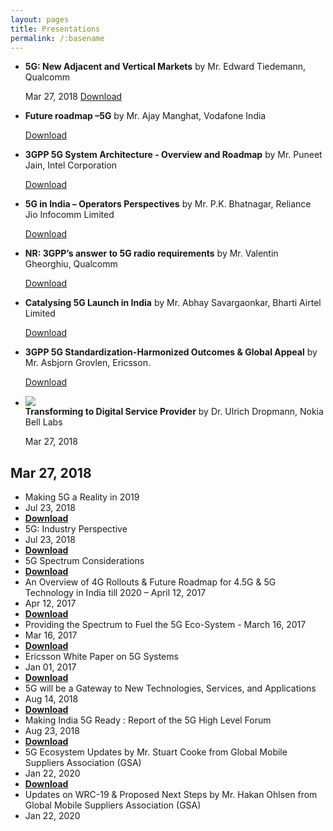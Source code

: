 ```yaml
---
layout: pages
title: Presentations 
permalink: /:basename
---
```


-   **5G: New Adjacent and Vertical Markets**  by Mr. Edward Tiedemann, Qualcomm
    
    Mar 27, 2018 [Download](https://coai.com/sites/default/files/2018-03/S1%20Edward%20Tiedemann.pdf)
    
-   **Future roadmap –5G** by Mr. Ajay Manghat, Vodafone India
    
    [Download](https://coai.com/sites/default/files/2018-03/6.%20Ajay%20Manghat.pdf)
    
-   **3GPP 5G System Architecture - Overview and Roadmap**  by Mr. Puneet Jain, Intel Corporation
    
    [Download](https://coai.com/sites/default/files/2018-03/5.%20Puneet%20Jain.pdf)
    
-   **5G in India – Operators Perspectives**  by Mr. P.K. Bhatnagar, Reliance Jio Infocomm Limited
    
    [Download](https://coai.com/sites/default/files/2018-03/4.%20P.%20K.%20Bhatnagar.pdf)
    
-   **NR: 3GPP’s answer to 5G radio requirements**  by Mr. Valentin Gheorghiu, Qualcomm
    
    [Download](https://coai.com/sites/default/files/2018-03/3.%20Valentin%20Gheorghiu.pdf)
    
-   **Catalysing 5G Launch in India**  by Mr. Abhay Savargaonkar, Bharti Airtel Limited
    
    [Download](https://coai.com/sites/default/files/2018-03/2.%20Abhay%20Savargaonkar.pdf)
    
-   **3GPP 5G Standardization-Harmonized Outcomes & Global Appeal**  by Mr. Asbjorn Grovlen, Ericsson.
    
    [Download](https://coai.com/sites/default/files/2018-03/1.%20Asbjorn%20Grovlen.pdf)
    
-   ![](https://coai.com/themes/bootstrap/images/Backdrop.jpg)  
    **Transforming to Digital Service Provider**  by Dr. Ulrich Dropmann, Nokia Bell Labs
    
    Mar 27, 2018


## Mar 27, 2018  
 

-   Making 5G a Reality in 2019
-   Jul 23, 2018
-   [**Download**](https://coai.com/sites/default/files/2018-08/PPT-1_Making%205G%20reality%20in%202019.pdf)
-   5G: Industry Perspective
-   Jul 23, 2018
-   [**Download**](https://coai.com/sites/default/files/2018-08/PPT-2_COAI%20on%205G-Industry%20Perspective%2023%20July%202018%20%20-%20%20Read-Only.pdf)
-   5G Spectrum Considerations
-   [**Download**](https://coai.com/sites/default/files/2018-08/Spectrum%20for%205G_0.docx)
-   An Overview of 4G Rollouts & Future Roadmap for 4.5G & 5G Technology in India till 2020 – April 12, 2017
-   Apr 12, 2017
-   [**Download**](https://coai.com/sites/default/files/2018-08/An%20Overview%20of%204G%20Rollouts%20%26%20Future%20Roadmap%20for%204.5G%20%26%205G%20Technology%20in%20India%20till%202020%20-%20April%2012%2C%202017.pptx)
-   Providing the Spectrum to Fuel the 5G Eco-System - March 16, 2017
-   Mar 16, 2017
-   [**Download**](https://coai.com/sites/default/files/2018-08/Providing%20the%20Spectrum%20to%20Fuel%20the%205G%20Eco-System%20-%20March%2016%202017.pptx)
-   Ericsson White Paper on 5G Systems
-   Jan 01, 2017
-   [**Download**](https://coai.com/sites/default/files/2018-08/Ericsson%20White%20Paper%20on%205G%20Systems%20%281%29.pdf)
-   5G will be a Gateway to New Technologies, Services, and Applications
-   Aug 14, 2018
-   [**Download**](https://coai.com/sites/default/files/2018-09/5G%20will%20be%20a%20Gateway%20to%20New%20Technologies%2C%20Services%2C%20and%20Applications.pdf)
-   Making India 5G Ready : Report of the 5G High Level Forum
-   Aug 23, 2018
-   [**Download**](https://coai.com/sites/default/files/2018-11/Making%20India%205G%20Ready_5G%20High%20Level%20Forum%20Report.pdf)
-   5G Ecosystem Updates by Mr. Stuart Cooke from Global Mobile Suppliers Association  (GSA)
-   Jan 22, 2020
-   [**Download**](https://coai.com/sites/default/files/2020-01/Presentation_1-5G-ecosystem.pdf)
-   Updates on WRC-19 & Proposed Next Steps by Mr. Hakan Ohlsen from Global Mobile Suppliers Association  (GSA)
-   Jan 22, 2020
 
 
